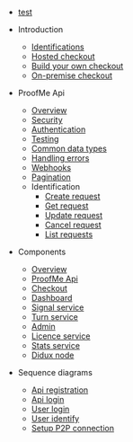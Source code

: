 * [test](examples.md)
* Introduction
  * [Identifications](identifications.md)
  * [Hosted checkout](hosted_checkout.md)
  * [Build your own checkout](byo_checkout.md)
  * [On-premise checkout](onpremise_checkout.md)

* ProofMe Api
  * [Overview](api_overview.md)
  * [Security](api_security.md)
  * [Authentication](api_authentication.md)
  * [Testing](api_testing.md)
  * [Common data types](api_cdt.md)
  * [Handling errors](api_errors.md)
  * [Webhooks](api_webhooks.md)
  * [Pagination](api_pagination.md)
  * Identification
    * [Create request](api_create_request.md)
    * [Get request](api_get_request.md)
    * [Update request](api_update_request.md)
    * [Cancel request](api_cancel_request.md)
    * [List requests](api_list_request.md)

* Components
  * [Overview](components_overview.md)
  * [ProofMe Api](components_api.md)
  * [Checkout](components_checkout.md)
  * [Dashboard](components_dashboard.md)
  * [Signal service](components_signalling.md)
  * [Turn service](components_turn.md)
  * [Admin](components_admin.md)
  * [Licence service](components_license.md)
  * [Stats service](components_stats.md)
  * [Didux node](components_node.md)

* Sequence diagrams
  * [Api registration](seq_api_registration.md)
  * [Api login](seq_api_login.md)
  * [User login](seq_user_login.md)
  * [User identify](seq_user_identify.md)
  * [Setup P2P connection](seq_p2p_connection.md)